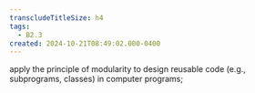 ```yaml
---
transcludeTitleSize: h4
tags:
  - B2.3
created: 2024-10-21T08:49:02.000-0400
---
```

apply the principle of modularity to design reusable code (e.g., subprograms, classes) in computer programs;